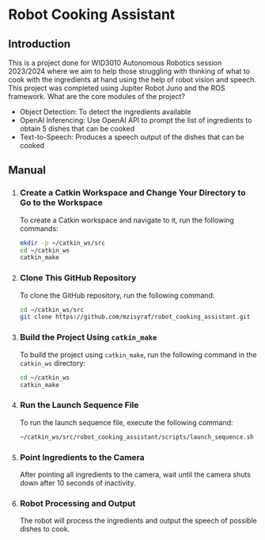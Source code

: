# Robot Cooking Assistant
## Introduction
This is a project done for WID3010 Autonomous Robotics session 2023/2024 where we aim to help those struggling with thinking of what to cook with the ingredients at hand using the help of robot vision and speech. This project was completed using Jupiter Robot Juno and the ROS framework. What are the core modules of the project?

- Object Detection: To detect the ingredients available
- OpenAI Inferencing: Use OpenAI API to prompt the list of ingredients to obtain 5 dishes that can be cooked
- Text-to-Speech: Produces a speech output of the dishes that can be cooked


## Manual

1. ### Create a Catkin Workspace and Change Your Directory to Go to the Workspace

   To create a Catkin workspace and navigate to it, run the following commands:

   ```bash
   mkdir -p ~/catkin_ws/src
   cd ~/catkin_ws
   catkin_make
   ```

2. ### Clone This GitHub Repository

   To clone the GitHub repository, run the following command:

   ```bash
   cd ~/catkin_ws/src
   git clone https://github.com/mzisyraf/robot_cooking_assistant.git
   ```

3. ### Build the Project Using `catkin_make`

   To build the project using `catkin_make`, run the following command in the `catkin_ws` directory:

   ```bash
   cd ~/catkin_ws
   catkin_make
   ```

4. ### Run the Launch Sequence File

   To run the launch sequence file, execute the following command:

   ```bash
   ~/catkin_ws/src/robot_cooking_assistant/scripts/launch_sequence.sh
   ```

5. ### Point Ingredients to the Camera

   After pointing all ingredients to the camera, wait until the camera shuts down after 10 seconds of inactivity.

6. ### Robot Processing and Output

   The robot will process the ingredients and output the speech of possible dishes to cook.
